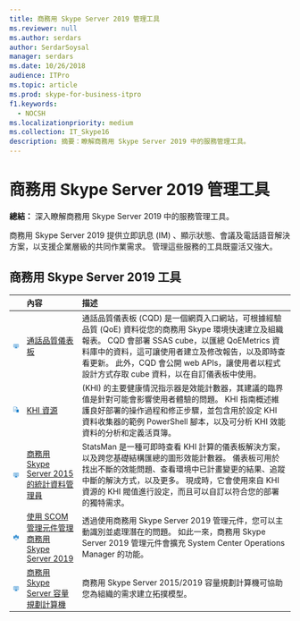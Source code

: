 ```yaml
---
title: 商務用 Skype Server 2019 管理工具
ms.reviewer: null
ms.author: serdars
author: SerdarSoysal
manager: serdars
ms.date: 10/26/2018
audience: ITPro
ms.topic: article
ms.prod: skype-for-business-itpro
f1.keywords:
  - NOCSH
ms.localizationpriority: medium
ms.collection: IT_Skype16
description: 摘要：瞭解商務用 Skype Server 2019 中的服務管理工具。
---
```


# <a name="skype-for-business-server-2019-management-tools"></a>商務用 Skype Server 2019 管理工具
 
**總結：** 深入瞭解商務用 Skype Server 2019 中的服務管理工具。
  
商務用 Skype Server 2019 提供立即訊息 (IM) 、顯示狀態、會議及電話語音解決方案，以支援企業層級的共同作業需求。 管理這些服務的工具既靈活又強大。
  
## <a name="skype-for-business-server-2019-tools"></a>商務用 Skype Server 2019 工具

|&nbsp;|內容|描述|
|:-----|:-----|:-----|
|![儀表板圖示。](../SfbServer/media/144fef0b-3ff0-4298-8b03-978bda9e923b.png)|[通話品質儀表板](../SfbServer/management-tools/call-quality-dashboard/call-quality-dashboard.md)  |通話品質儀表板 (CQD) 是一個網頁入口網站，可根據經驗品質 (QoE) 資料從您的商務用 Skype 環境快速建立及組織報表。 CQD 會部署 SSAS cube，以匯總 QoEMetrics 資料庫中的資料，這可讓使用者建立及修改報告，以及即時查看更新。 此外，CQD 會公開 web APIs，讓使用者以程式設計方式存取 cube 資料，以在自訂儀表板中使用。   |
|![KHI 圖示。](../SfbServer/media/8759b767-b689-4a95-94a5-5b27c5688688.png)|[KHI 資源](https://www.microsoft.com/download/details.aspx?id=57519)  | (KHI) 的主要健康情況指示器是效能計數器，其建議的臨界值是針對可能會影響使用者體驗的問題。 KHI 指南概述維護良好部署的操作過程和修正步驟，並包含用於設定 KHI 資料收集器的範例 PowerShell 腳本，以及可分析 KHI 效能資料的分析和定義活頁簿。   |
|![儀表板圖示。](../SfbServer/media/144fef0b-3ff0-4298-8b03-978bda9e923b.png)|[商務用 Skype Server 2015 的統計資料管理員](../SfbServer/management-tools/statistics-manager/statistics-manager.md)  |StatsMan 是一種可即時查看 KHI 計算的儀表板解決方案，以及跨您基礎結構匯總的圖形效能計數器。 儀表板可用於找出不斷的效能問題、查看環境中已計畫變更的結果、追蹤中斷的解決方式，以及更多。 現成時，它會使用來自 KHI 資源的 KHI 閥值進行設定，而且可以自訂以符合您的部署的獨特需求。   |
|![SCOM 圖示。](../SfbServer/media/3a7601cb-dd2f-4606-8a3b-07c7abdc091a.png)|[使用 SCOM 管理元件管理商務用 Skype Server 2019](tools/scom-management-pack-use-2019.md)  |透過使用商務用 Skype Server 2019 管理元件，您可以主動識別並處理潛在的問題。 如此一來，商務用 Skype Server 2019 管理元件會擴充 System Center Operations Manager 的功能。   |
|![儀表板圖示。](../SfbServer/media/144fef0b-3ff0-4298-8b03-978bda9e923b.png)|[商務用 Skype Server 容量規劃計算機](../SfbServer/management-tools/capacity-planning-calculator.md)  |商務用 Skype Server 2015/2019 容量規劃計算機可協助您為組織的需求建立拓撲模型。   |


